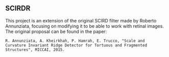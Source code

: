 SCIRDR
------------------------------
This project is an extension of the original SCIRD filter made by Roberto Annunziata, focusing on modifying it to be able to work with retinal images. The original proposal can be found in the paper:
```
R. Annunziata, A. Kheirkhah, P. Hamrah, E. Trucco, "Scale and
Curvature Invariant Ridge Detector for Tortuous and Fragmented
Structures", MICCAI, 2015.
```